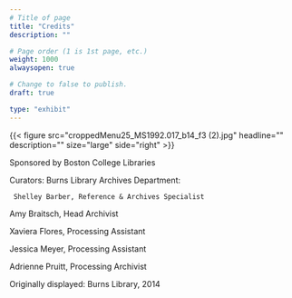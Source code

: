 ```yaml
---
# Title of page
title: "Credits"
description: ""

# Page order (1 is 1st page, etc.)
weight: 1000
alwaysopen: true

# Change to false to publish.
draft: true

type: "exhibit"
---
```

{{< figure src="croppedMenu25_MS1992.017_b14_f3 (2).jpg"
           headline=""
           description=""
           size="large"
           side="right" >}}

Sponsored by Boston College Libraries

Curators: Burns Library Archives Department:

     Shelley Barber, Reference & Archives Specialist

Amy Braitsch, Head Archivist

Xaviera Flores, Processing Assistant

Jessica Meyer, Processing Assistant

Adrienne Pruitt, Processing Archivist

Originally displayed: Burns Library, 2014